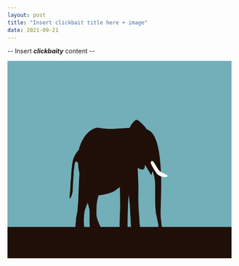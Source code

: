 ```yaml
---
layout: post
title: "Insert clickbait title here + image"
date: 2021-09-21
---
```


<p> -- Insert <b><i>clickbaity</i></b> content -- </p>
<img src="/assets/random.jpg" alt="Black elephant with a blue background" width="784px" height="444px">
